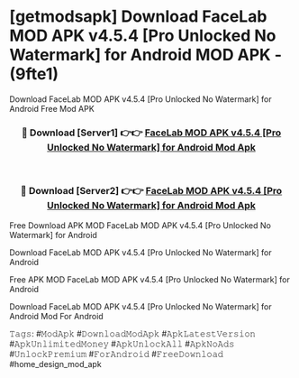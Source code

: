 # [getmodsapk] Download FaceLab MOD APK v4.5.4 [Pro Unlocked No Watermark] for Android MOD APK - (9fte1)
Download FaceLab MOD APK v4.5.4 [Pro Unlocked No Watermark] for Android Free Mod APK

<div align="center">
<h3>🔴 Download [Server1] 👉👉 <a href="https://apk-comot.site?title=FaceLab_MOD_APK_v4.5.4_[Pro_Unlocked_No_Watermark]_for_Android">FaceLab MOD APK v4.5.4 [Pro Unlocked No Watermark] for Android Mod Apk</a></h3><br>

<h3>🔴 Download [Server2] 👉👉 <a href="https://apk-comot.site?title=FaceLab_MOD_APK_v4.5.4_[Pro_Unlocked_No_Watermark]_for_Android">FaceLab MOD APK v4.5.4 [Pro Unlocked No Watermark] for Android Mod Apk</a></h3>
</div>


Free Download APK MOD FaceLab MOD APK v4.5.4 [Pro Unlocked No Watermark] for Android

Download FaceLab MOD APK v4.5.4 [Pro Unlocked No Watermark] for Android 

Free APK MOD FaceLab MOD APK v4.5.4 [Pro Unlocked No Watermark] for Android 

Download FaceLab MOD APK v4.5.4 [Pro Unlocked No Watermark] for Android Mod For Android

𝚃𝚊𝚐𝚜: #𝙼𝚘𝚍𝙰𝚙𝚔 #𝙳𝚘𝚠𝚗𝚕𝚘𝚊𝚍𝙼𝚘𝚍𝙰𝚙𝚔 #𝙰𝚙𝚔𝙻𝚊𝚝𝚎𝚜𝚝𝚅𝚎𝚛𝚜𝚒𝚘𝚗 #𝙰𝚙𝚔𝚄𝚗𝚕𝚒𝚖𝚒𝚝𝚎𝚍𝙼𝚘𝚗𝚎𝚢 #𝙰𝚙𝚔𝚄𝚗𝚕𝚘𝚌𝚔𝙰𝚕𝚕 #𝙰𝚙𝚔𝙽𝚘𝙰𝚍𝚜 #𝚄𝚗𝚕𝚘𝚌𝚔𝙿𝚛𝚎𝚖𝚒𝚞𝚖 #𝙵𝚘𝚛𝙰𝚗𝚍𝚛𝚘𝚒𝚍 #𝙵𝚛𝚎𝚎𝙳𝚘𝚠𝚗𝚕𝚘𝚊𝚍 #home_design_mod_apk